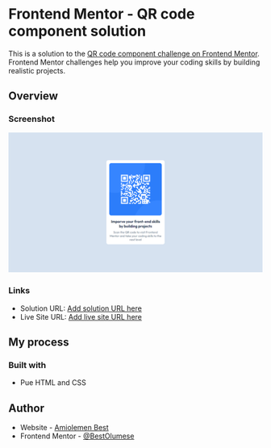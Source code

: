 # Frontend Mentor - QR code component solution

This is a solution to the [QR code component challenge on Frontend Mentor](https://www.frontendmentor.io/challenges/qr-code-component-iux_sIO_H). Frontend Mentor challenges help you improve your coding skills by building realistic projects. 

## Overview

### Screenshot

![](./image.png)

### Links

- Solution URL: [Add solution URL here](https://your-solution-url.com)
- Live Site URL: [Add live site URL here](https://your-live-site-url.com)

## My process

### Built with

- Pue HTML and CSS

## Author

- Website - [Amiolemen Best](https://www.bestolumese.vercel.app)
- Frontend Mentor - [@BestOlumese](https://www.frontendmentor.io/profile/BestOlumese)